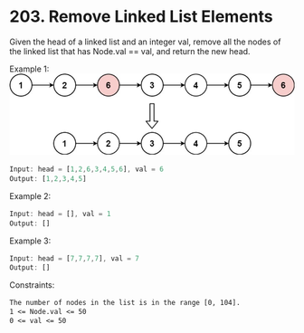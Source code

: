 # 203. Remove Linked List Elements

Given the head of a linked list and an integer val, remove all the nodes of the linked list that has Node.val == val, and return the new head.

Example 1:
![img.png](img.png)
```javascript
Input: head = [1,2,6,3,4,5,6], val = 6
Output: [1,2,3,4,5]
```
Example 2:
```javascript
Input: head = [], val = 1
Output: []
```
Example 3:
```javascript
Input: head = [7,7,7,7], val = 7
Output: []
```


Constraints:

    The number of nodes in the list is in the range [0, 104].
    1 <= Node.val <= 50
    0 <= val <= 50

